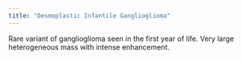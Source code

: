 ```yaml
---
title: "Desmoplastic Infantile Ganglioglioma"
---
```

Rare variant of ganglioglioma seen in the first year of life. Very large heterogeneous mass with intense enhancement.

